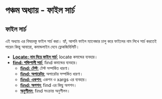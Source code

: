# পঞ্চম অধ্যায় - ফাইল সার্চ

## ফাইল সার্চ

এই অধ্যায় এর বিষয়বস্তু ফাইল সার্চ করা। হ্যাঁ, আপনি ফাইল ম্যানেজার চালু করে ফাইলের নাম লিখে সার্চ করতেই পারেন কিন্তু আবারো, কমান্ডলাইন দেবে ফ্লেকজিবিলিটি।

* [**Locate: নাম দিয়ে ফাইল সার্চ**:](3.5.1.0.locate.md) locate কমান্ডের ব্যবহার।
* [**find: শক্তিশালী সার্চ**:](3.5.2.0.find/) find কমান্ডের ব্যবহার। 
  * [**find: টেস্ট**:](3.5.2.0.find/3.5.2.1.test.md) টেস্ট সম্পর্কিত ধারণা।
  * [**find: অপারেটর**:](3.5.2.0.find/3.5.2.2.operator.md) অপারেটর সম্পর্কিত ধারণা।
  * [**find: একশন**:](3.5.2.0.find/3.5.2.3.action.md) একশন ও xargs এর ব্যবহার।
  * [**find: অপশন**:](3.5.2.0.find/3.5.2.4.options.md) find এর কিছু অপশন।
  * [**অনুশীলন**:](3.5.2.0.find/3.5.2.5.playground.md) find সংক্রান্ত অনুশীলন।

